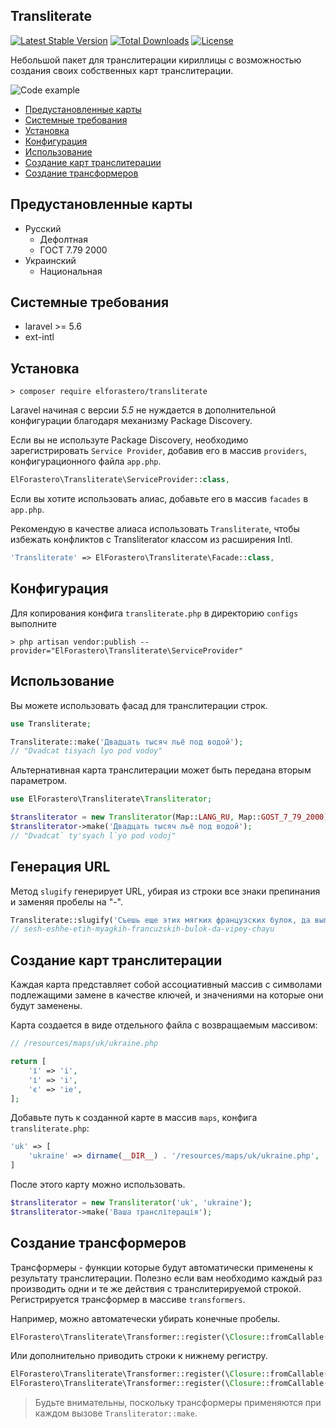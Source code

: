## Transliterate

[![Latest Stable Version](https://poser.pugx.org/jackmartin/transliterate/v)](//packagist.org/packages/jackmartin/transliterate) [![Total Downloads](https://poser.pugx.org/jackmartin/transliterate/downloads)](//packagist.org/packages/jackmartin/transliterate) [![License](https://poser.pugx.org/jackmartin/transliterate/license)](//packagist.org/packages/jackmartin/transliterate)

Небольшой пакет для транслитерации кириллицы с возможностью создания своих собственных карт транслитерации.

![Code example](example.png)

- [Предустановленные карты](#Предустановленные-карты)
- [Системные требования](#Системные-требования)
- [Установка](#Установка)
- [Конфигурация](#Конфигурация)
- [Использование](#Использование)
- [Создание карт транслитерации](#Создание-карт-транслитерации)
- [Создание трансформеров](#Создание-трансформеров)

## Предустановленные карты

- Русский
    - Дефолтная
    - ГОСТ 7.79 2000
- Украинский
    - Национальная


## Системные требования
- laravel >= 5.6
- ext-intl

## Установка
```
> composer require elforastero/transliterate
```

Laravel начиная с версии *5.5* не нуждается в дополнительной конфигурации благодаря механизму Package Discovery.

Если вы не используте Package Discovery, необходимо зарегистрировать `Service Provider`, добавив его в массив `providers`, конфигурационного файла `app.php`.

```php
ElForastero\Transliterate\ServiceProvider::class,
```

Если вы хотите использовать алиас, добавьте его в массив `facades` в `app.php`.

Рекомендую в качестве алиаса использовать `Transliterate`, чтобы избежать конфликтов с Transliterator классом из расширения Intl.

```php
'Transliterate' => ElForastero\Transliterate\Facade::class,
```

## Конфигурация

Для копирования конфига `transliterate.php` в директорию `configs` выполните

```
> php artisan vendor:publish --provider="ElForastero\Transliterate\ServiceProvider"
```

## Использование

Вы можете использовать фасад для транслитерации строк.

```php
use Transliterate;

Transliterate::make('Двадцать тысяч льё под водой');
// "Dvadcat tisyach lyo pod vodoy"
```

Альтернативная карта транслитерации может быть передана вторым параметром.

```php
use ElForastero\Transliterate\Transliterator;

$transliterator = new Transliterator(Map::LANG_RU, Map::GOST_7_79_2000);
$transliterator->make('Двадцать тысяч льё под водой');
// "Dvadcat` ty'syach l`yo pod vodoj"
```

## Генерация URL

Метод `slugify` генерирует URL, убирая из строки все знаки препинания и заменяя пробелы на "-".

```php
Transliterate::slugify('Съешь еще этих мягких французских булок, да выпей чаю!');
// sesh-eshhe-etih-myagkih-francuzskih-bulok-da-vipey-chayu
```

## Создание карт транслитерации

Каждая карта представляет собой ассоциативный массив с символами подлежащими замене в качестве ключей, и значениями на которые они будут заменены.

Карта создается в виде отдельного файла с возвращаемым массивом:

```php
// /resources/maps/uk/ukraine.php

return [
    'ї' => 'i',
    'і' => 'i',
    'є' => 'ie',
];
```

Добавьте путь к созданной карте в массив `maps`, конфига `transliterate.php`:

```php
'uk' => [
    'ukraine' => dirname(__DIR__) . '/resources/maps/uk/ukraine.php',
]
```

После этого карту можно использовать.

```php
$transliterator = new Transliterator('uk', 'ukraine');
$transliterator->make('Ваша транслітерація');
```

## Создание трансформеров

Трансформеры - функции которые будут автоматически применены к результату транслитерации. Полезно если вам необходимо каждый раз производить одни и те же действия с транслитерируемой строкой. Регистрируется трансформер в массиве `transformers`.

Например, можно автоматечески убирать конечные пробелы.

```php
ElForastero\Transliterate\Transformer::register(\Closure::fromCallable('trim')),
```

Или дополнительно приводить строки к нижнему регистру.

```php
ElForastero\Transliterate\Transformer::register(\Closure::fromCallable('trim')),
ElForastero\Transliterate\Transformer::register(\Closure::fromCallable('strtolower')),
```

> Будьте внимательны, поскольку трансформеры применяются при каждом вызове `Transliterator::make`.
